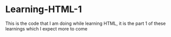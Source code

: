 # Learning-HTML-1
This is the code that I am doing while learning HTML, it is the part 1 of these learnings which I expect more to come
